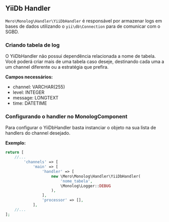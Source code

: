 YiiDb Handler
----------------

`Mero\Monolog\Handler\YiiDbHandler` é responsável por armazenar logs em bases de dados
utilizando o `yii\db\Connection` para de comunicar com o SGBD.

### Criando tabela de log

O YiiDbHandler não possui dependência relacionada a nome de tabela. Você poderá criar
mais de uma tabela caso deseje, destinando cada uma a um channel diferente ou a estratégia
que prefira.

**Campos necessários:**

- channel: VARCHAR(255)
- level: INTEGER
- message: LONGTEXT
- time: DATETIME

### Configurando o handler no MonologComponent

Para configurar o YiiDbHandler basta instanciar o objeto na sua lista de handlers do channel
desejado.

**Exemplo:**

```php
return [
    //...
        'channels' => [
            'main' => [
                'handler' => [
                    new \Mero\Monolog\Handler\YiiDbHandler(
                        'nome_tabela',
                        \Monolog\Logger::DEBUG
                    ),
                ],
                'processor' => [],
            ],
    //...
];
```
